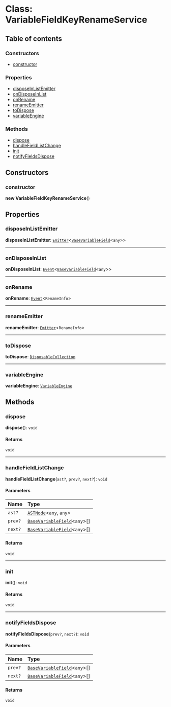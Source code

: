 # Class: VariableFieldKeyRenameService

## Table of contents

### Constructors

* [constructor](/auto-docs/free-layout-editor/classes/VariableFieldKeyRenameService.md#constructor)

### Properties

* [disposeInListEmitter](/auto-docs/free-layout-editor/classes/VariableFieldKeyRenameService.md#disposeinlistemitter)
* [onDisposeInList](/auto-docs/free-layout-editor/classes/VariableFieldKeyRenameService.md#ondisposeinlist)
* [onRename](/auto-docs/free-layout-editor/classes/VariableFieldKeyRenameService.md#onrename)
* [renameEmitter](/auto-docs/free-layout-editor/classes/VariableFieldKeyRenameService.md#renameemitter)
* [toDispose](/auto-docs/free-layout-editor/classes/VariableFieldKeyRenameService.md#todispose)
* [variableEngine](/auto-docs/free-layout-editor/classes/VariableFieldKeyRenameService.md#variableengine)

### Methods

* [dispose](/auto-docs/free-layout-editor/classes/VariableFieldKeyRenameService.md#dispose)
* [handleFieldListChange](/auto-docs/free-layout-editor/classes/VariableFieldKeyRenameService.md#handlefieldlistchange)
* [init](/auto-docs/free-layout-editor/classes/VariableFieldKeyRenameService.md#init)
* [notifyFieldsDispose](/auto-docs/free-layout-editor/classes/VariableFieldKeyRenameService.md#notifyfieldsdispose)

## Constructors

### constructor

**new VariableFieldKeyRenameService**()

## Properties

### disposeInListEmitter

**disposeInListEmitter**: [`Emitter`](/auto-docs/free-layout-editor/classes/Emitter.md)<[`BaseVariableField`](/auto-docs/free-layout-editor/classes/BaseVariableField.md)<`any`>>

***

### onDisposeInList

**onDisposeInList**: [`Event`](/auto-docs/free-layout-editor/interfaces/Event-1.md)<[`BaseVariableField`](/auto-docs/free-layout-editor/classes/BaseVariableField.md)<`any`>>

***

### onRename

**onRename**: [`Event`](/auto-docs/free-layout-editor/interfaces/Event-1.md)<`RenameInfo`>

***

### renameEmitter

**renameEmitter**: [`Emitter`](/auto-docs/free-layout-editor/classes/Emitter.md)<`RenameInfo`>

***

### toDispose

**toDispose**: [`DisposableCollection`](/auto-docs/free-layout-editor/classes/DisposableCollection.md)

***

### variableEngine

**variableEngine**: [`VariableEngine`](/auto-docs/free-layout-editor/classes/VariableEngine.md)

## Methods

### dispose

**dispose**(): `void`

#### Returns

`void`

***

### handleFieldListChange

**handleFieldListChange**(`ast?`, `prev?`, `next?`): `void`

#### Parameters

| Name | Type |
| :------ | :------ |
| `ast?` | [`ASTNode`](/auto-docs/free-layout-editor/classes/ASTNode.md)<`any`, `any`> |
| `prev?` | [`BaseVariableField`](/auto-docs/free-layout-editor/classes/BaseVariableField.md)<`any`>\[] |
| `next?` | [`BaseVariableField`](/auto-docs/free-layout-editor/classes/BaseVariableField.md)<`any`>\[] |

#### Returns

`void`

***

### init

**init**(): `void`

#### Returns

`void`

***

### notifyFieldsDispose

**notifyFieldsDispose**(`prev?`, `next?`): `void`

#### Parameters

| Name | Type |
| :------ | :------ |
| `prev?` | [`BaseVariableField`](/auto-docs/free-layout-editor/classes/BaseVariableField.md)<`any`>\[] |
| `next?` | [`BaseVariableField`](/auto-docs/free-layout-editor/classes/BaseVariableField.md)<`any`>\[] |

#### Returns

`void`
